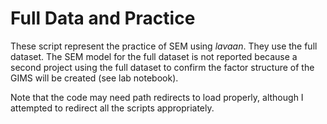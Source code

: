 # Full Data and Practice

These script represent the practice of SEM using *lavaan*. They use the full dataset. The SEM model for the full dataset is not reported because a second project using the full dataset to confirm the factor structure of the GIMS will be created (see lab notebook). 

Note that the code may need path redirects to load properly, although I attempted to redirect all the scripts appropriately. 